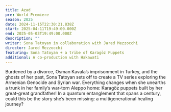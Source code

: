 ```yaml
---
title: Azad
pre: World Premiere
season: 2025
date: 2024-11-15T22:30:21.838Z
start: 2025-04-11T19:49:00.000Z
end: 2025-05-03T19:49:00.000Z
description: ""
writer: Sona Tatoyan in collaboration with Jared Mezzocchi
director: Jared Mezzocchi
featuring: Sona Tatoyan + a tribe of Karagöz Puppets
additional: A co-production with Hakawati
---
```

Burdened by a divorce, Osman Kavala’s imprisonment in Turkey, and the ghosts of her past, Sona Tatoyan sets off to create a TV series exploring the Armenian Genocide and Syrian war. Everything changes when she unearths a trunk in her family’s war-torn Aleppo home: Karagöz puppets built by her great-great grandfather! In a quantum entanglement that spans a century, could this be the story she’s been missing: a multigenerational healing journey?